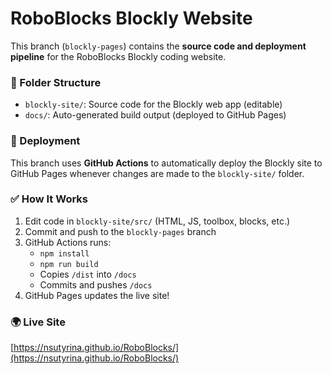# RoboBlocks Blockly Website

This branch (`blockly-pages`) contains the **source code and deployment pipeline** for the RoboBlocks Blockly coding website.

### 📁 Folder Structure

- `blockly-site/`: Source code for the Blockly web app (editable)
- `docs/`: Auto-generated build output (deployed to GitHub Pages)

### 🚀 Deployment

This branch uses **GitHub Actions** to automatically deploy the Blockly site to GitHub Pages whenever changes are made to the `blockly-site/` folder.

### ✅ How It Works

1. Edit code in `blockly-site/src/` (HTML, JS, toolbox, blocks, etc.)
2. Commit and push to the `blockly-pages` branch
3. GitHub Actions runs:
   - `npm install`
   - `npm run build`
   - Copies `/dist` into `/docs`
   - Commits and pushes `/docs`
4. GitHub Pages updates the live site!

### 🌍 Live Site

[https://nsutyrina.github.io/RoboBlocks/](https://nsutyrina.github.io/RoboBlocks/)
